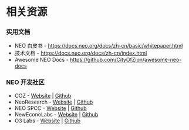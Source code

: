 # 相关资源

### 实用文档

* NEO 白皮书 - https://docs.neo.org/docs/zh-cn/basic/whitepaper.html
* 技术文档 - https://docs.neo.org/docs/zh-cn/index.html
* Awesome NEO Docs - https://github.com/CityOfZion/awesome-neo-docs

### NEO 开发社区

* COZ - [Website](https://cityofzion.io/) | [Github](https://github.com/CityOfZion/)
* NeoResearch - [Website](https://neoresearch.io/) | [Github](https://github.com/NeoResearch)
* NEO SPCC - [Website](https://nspcc.ru/en/) | [Github](https://github.com/CityOfZion/)
* NewEconoLabs - [Website](https://nel.group/) | [Github](https://github.com/neweconolab/)
* O3 Labs - [Website](https://o3.network/) | [Github](https://github.com/O3Labs/)

